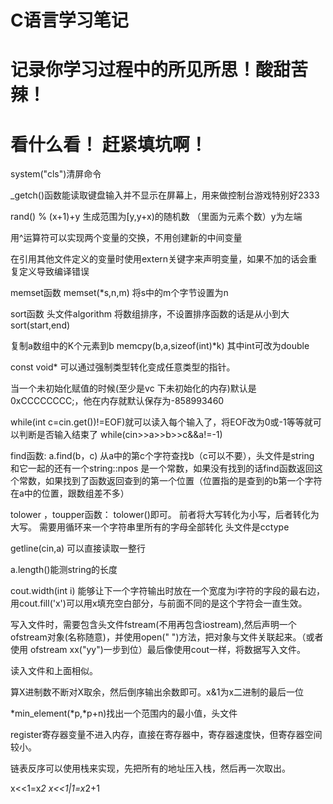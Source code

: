 ﻿# C语言学习笔记

# 记录你学习过程中的所见所思！酸甜苦辣！

# 看什么看！ 赶紧填坑啊！ 

system("cls")清屏命令

_getch()函数能读取键盘输入并不显示在屏幕上，用来做控制台游戏特别好2333

rand() % (x+1)+y     生成范围为[y,y+x)的随机数   （里面为元素个数）y为左端

用^运算符可以实现两个变量的交换，不用创建新的中间变量

在引用其他文件定义的变量时使用extern关键字来声明变量，如果不加的话会重复定义导致编译错误

memset函数   memset(*s,n,m) 将s中的m个字节设置为n

sort函数  头文件algorithm   将数组排序，不设置排序函数的话是从小到大   sort(start,end)

复制a数组中的K个元素到b memcpy(b,a,sizeof(int)*k)   其中int可改为double

const void*   可以通过强制类型转化变成任意类型的指针。

当一个未初始化赋值的时候(至少是vc 下未初始化的内存)默认是0xCCCCCCCC;，他在内存就默认保存为-858993460

while(int c=cin.get())!=EOF)就可以读入每个输入了，将EOF改为0或-1等等就可以判断是否输入结束了    while(cin>>a>>b>>c&&a!=-1)

find函数:  a.find(b，c)   从a中的第c个字符查找b（c可以不要），头文件是string  和它一起的还有一个string::npos  是一个常数，如果没有找到的话find函数返回这个常数，如果找到了函数返回查到的第一个位置（位置指的是查到的b第一个字符在a中的位置，跟数组差不多）

tolower ，toupper函数：    tolower()即可。 前者将大写转化为小写，后者转化为大写。 需要用循环来一个字符串里所有的字母全部转化   头文件是cctype

getline(cin,a) 可以直接读取一整行

a.length()能测string的长度

cout.width(int i)  能够让下一个字符输出时放在一个宽度为i字符的字段的最右边，用cout.fill('x')可以用x填充空白部分，与前面不同的是这个字符会一直生效。

写入文件时，需要包含头文件fstream(不用再包含iostream),然后声明一个ofstream对象(名称随意)，并使用open(" ")方法，把对象与文件关联起来。（或者使用 ofstream xx("yy")一步到位）最后像使用cout一样，将数据写入文件。

读入文件和上面相似。

算X进制数不断对X取余，然后倒序输出余数即可。x&1为x二进制的最后一位

*min_element(*p,*p+n)找出一个范围内的最小值，头文件<algorithm>

register寄存器变量不进入内存，直接在寄存器中，寄存器速度快，但寄存器空间较小。

链表反序可以使用栈来实现，先把所有的地址压入栈，然后再一次取出。

x<<1=x*2    x<<1|1=x*2+1